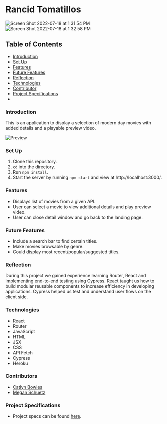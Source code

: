 # Rancid Tomatillos

![Screen Shot 2022-07-18 at 1 31 54 PM](https://user-images.githubusercontent.com/98415017/179602513-d1459c00-f4d5-4dd4-b8a4-80bd8ff36216.png)
![Screen Shot 2022-07-18 at 1 32 58 PM](https://user-images.githubusercontent.com/98415017/179602693-75970c41-fc56-453f-ba53-e159ecbe7a80.png)


## Table of Contents
- [Introduction](#introduction)
- [Set Up](#set-up)
- [Features](#features)
- [Future Features](#future-features)
- [Reflection](#reflection)
- [Technologies](#technologies)
- [Contributor](#contributors)
- [Project Specifications](#project-specifications)
- 
### Introduction
This is an application to display a selection of modern day movies with added details and a playable preview video. 

![Preview](https://media.giphy.com/media/fFl8eQ0K5FdMXTZKmQ/giphy.gif)

### Set Up
1. Clone this repository.
2. `cd` into the directory.
3. Run `npm install`.
4. Start the server by running `npm start` and view at http://localhost:3000/.

### Features
- Displays list of movies from a given API.
- User can select a movie to view additional details and play preview video.
- User can close detail window and go back to the landing page. 

### Future Features
- Include a search bar to find certain titles.
- Make movies browsable by genre.
- Could display most recent/popular/suggested titles. 

### Reflection
During this project we gained experience learning Router, React and implementing end-to-end testing using Cypress. React taught us how to build modular reusable components to increase efficiency in developing applications. Cypress helped us test and understand user flows on the client side.  

### Technologies
- React
- Router
- JavaScript
- HTML
- JSX
- CSS
- API Fetch
- Cypress
- Heroku

### Contributors
- [Catlyn Bowles](https://www.linkedin.com/in/catlyn-bowles/)
- [Megan Schuetz](https://github.com/megschuetz)

### Project Specifications
- Project specs can be found [here](https://frontend.turing.edu/projects/module-3/rancid-tomatillos-v3.html).
